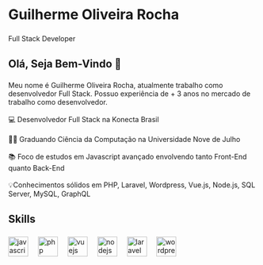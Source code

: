 <h1 align="left">Guilherme Oliveira Rocha</h1>

###

<p align="left">Full Stack Developer</p>

###

<h2 align="left">Olá, Seja Bem-Vindo 🙂</h2>

###

<p align="left">Meu nome é Guilherme Oliveira Rocha, atualmente trabalho como desenvolvedor Full Stack. Possuo experiência de + 3 anos no mercado de trabalho como desenvolvedor.<br><br>💻 Desenvolvedor Full Stack na Konecta Brasil<br><br>👨‍🎓 Graduando Ciência da Computação na Universidade Nove de Julho<br><br>📚 Foco de estudos em Javascript avançado envolvendo tanto Front-End quanto Back-End<br><br>💡Conhecimentos sólidos em PHP, Laravel, Wordpress, Vue.js, Node.js, SQL Server, MySQL, GraphQL</p>

###

<h2 align="left">Skills</h2>

###

<div align="left">
  <img src="https://cdn.jsdelivr.net/gh/devicons/devicon/icons/javascript/javascript-original.svg" height="40" alt="javascript logo"  />
  <img width="12" />
  <img src="https://cdn.jsdelivr.net/gh/devicons/devicon/icons/php/php-original.svg" height="40" alt="php logo"  />
  <img width="12" />
  <img src="https://cdn.jsdelivr.net/gh/devicons/devicon/icons/vuejs/vuejs-original.svg" height="40" alt="vuejs logo"  />
  <img width="12" />
  <img src="https://cdn.jsdelivr.net/gh/devicons/devicon/icons/nodejs/nodejs-original.svg" height="40" alt="nodejs logo"  />
  <img width="12" />
  <img src="https://cdn.jsdelivr.net/gh/devicons/devicon/icons/laravel/laravel-plain.svg" height="40" alt="laravel logo"  />
  <img width="12" />
  <img src="https://cdn.jsdelivr.net/gh/devicons/devicon/icons/wordpress/wordpress-original.svg" height="40" alt="wordpress logo"  />
</div>

###
